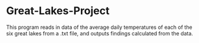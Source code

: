 # Great-Lakes-Project
This program reads in data of the average daily temperatures of each of the six great lakes from a .txt file, and outputs findings calculated from the data.
